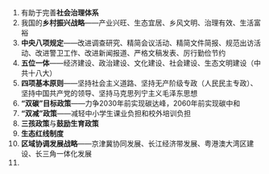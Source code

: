 1. 有助于完善**社会治理体系**
2. 我国的**乡村振兴战略**——产业兴旺、生态宜居、乡风文明、治理有效、生活富裕
3. **中央八项规定**——改进调查研究、精简会议活动、精简文件简报、规范出访活动、改进警卫工作、改进新闻报道、严格文稿发表、厉行勤俭节约
4. **五位一体**——经济建设、政治建设、文化建设、社会建设、生态文明建设（中共十八大）
5. **四项基本原则**——坚持社会主义道路、坚持无产阶级专政（人民民主专政）、坚持中国共产党的领导、坚持马克思列宁主义毛泽东思想
6. **“双碳”目标政策**——力争2030年前实现碳达峰，2060年前实现碳中和
7. **“双减”政策**——减轻中小学生课业负担和校外培训负担
8. **三孩政策**与**鼓励生育政策**
9. **生态红线制度**
10. **区域协调发展战略**——京津冀协同发展、长江经济带发展、粤港澳大湾区建设、长三角一体化发展
11. 